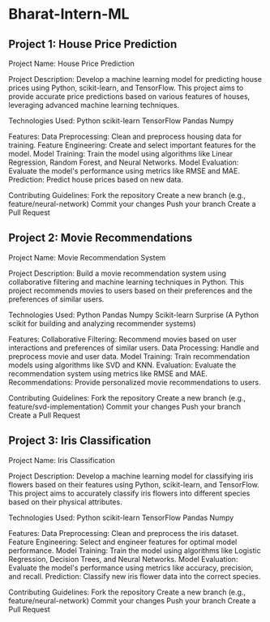 # Bharat-Intern-ML
## Project 1: House Price Prediction

Project Name: House Price Prediction

Project Description:
Develop a machine learning model for predicting house prices using Python, scikit-learn, and TensorFlow. This project aims to provide accurate price predictions based on various features of houses, leveraging advanced machine learning techniques.

Technologies Used:
Python
scikit-learn
TensorFlow
Pandas
Numpy

Features:
Data Preprocessing: Clean and preprocess housing data for training.
Feature Engineering: Create and select important features for the model.
Model Training: Train the model using algorithms like Linear Regression, Random Forest, and Neural Networks.
Model Evaluation: Evaluate the model's performance using metrics like RMSE and MAE.
Prediction: Predict house prices based on new data.

Contributing Guidelines:
Fork the repository
Create a new branch (e.g., feature/neural-network)
Commit your changes
Push your branch
Create a Pull Request

## Project 2: Movie Recommendations

Project Name: Movie Recommendation System

Project Description:
Build a movie recommendation system using collaborative filtering and machine learning techniques in Python. This project recommends movies to users based on their preferences and the preferences of similar users.

Technologies Used:
Python
Pandas
Numpy
Scikit-learn
Surprise (A Python scikit for building and analyzing recommender systems)

Features:
Collaborative Filtering: Recommend movies based on user interactions and preferences of similar users.
Data Processing: Handle and preprocess movie and user data.
Model Training: Train recommendation models using algorithms like SVD and KNN.
Evaluation: Evaluate the recommendation system using metrics like RMSE and MAE.
Recommendations: Provide personalized movie recommendations to users.

Contributing Guidelines:
Fork the repository
Create a new branch (e.g., feature/svd-implementation)
Commit your changes
Push your branch
Create a Pull Request

## Project 3: Iris Classification

Project Name: Iris Classification

Project Description:
Develop a machine learning model for classifying iris flowers based on their features using Python, scikit-learn, and TensorFlow. This project aims to accurately classify iris flowers into different species based on their physical attributes.

Technologies Used:
Python
scikit-learn
TensorFlow
Pandas
Numpy

Features:
Data Preprocessing: Clean and preprocess the iris dataset.
Feature Engineering: Select and engineer features for optimal model performance.
Model Training: Train the model using algorithms like Logistic Regression, Decision Trees, and Neural Networks.
Model Evaluation: Evaluate the model's performance using metrics like accuracy, precision, and recall.
Prediction: Classify new iris flower data into the correct species.

Contributing Guidelines:
Fork the repository
Create a new branch (e.g., feature/neural-network)
Commit your changes
Push your branch
Create a Pull Request

